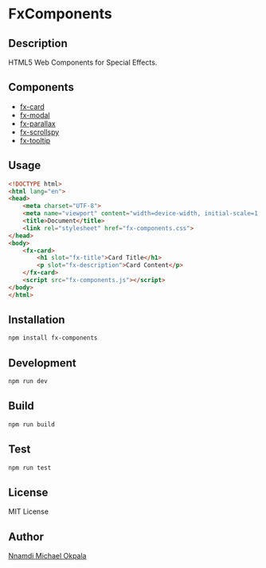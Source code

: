 # FxComponents
## Description
HTML5 Web Components for Special Effects.

## Components
- [fx-card]()
- [fx-modal]()
- [fx-parallax]()
- [fx-scrollspy]()
- [fx-tooltip]()

## Usage
```html
<!DOCTYPE html>
<html lang="en">
<head>
    <meta charset="UTF-8">
    <meta name="viewport" content="width=device-width, initial-scale=1.0">
    <title>Document</title>
    <link rel="stylesheet" href="fx-components.css">
</head>
<body>
    <fx-card>
        <h1 slot="fx-title">Card Title</h1>
        <p slot="fx-description">Card Content</p>
    </fx-card>
    <script src="fx-components.js"></script>
</body>
</html>
```

## Installation
```bash
npm install fx-components
```

## Development
```bash
npm run dev
```

## Build
```bash
npm run build
```

## Test
```bash
npm run test
```

## License
MIT License

## Author
[Nnamdi Michael Okpala]()


